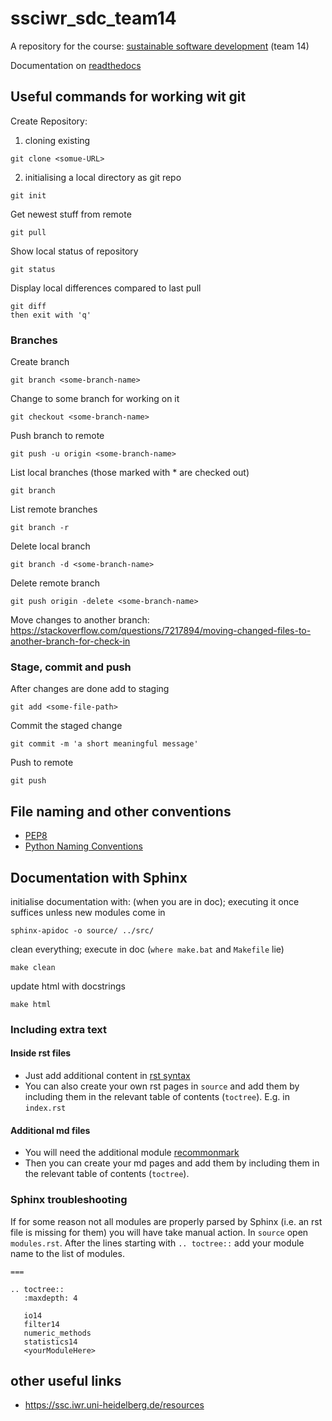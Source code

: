 # ssciwr_sdc_team14
A repository for the course: [sustainable software development](https://github.com/ssciwr/sustainable_development_course) (team 14)

Documentation on [readthedocs](https://ssciwr-sdc-team14.readthedocs.io/)

## Useful commands for working wit git
Create Repository:
1. cloning existing
```
git clone <somue-URL>
```
2. initialising a local directory as git repo
```
git init
```

Get newest stuff from remote
```
git pull
```

Show local status of repository
```
git status
```

Display local differences compared to last pull
```
git diff
then exit with 'q'
```

### Branches
Create branch
```
git branch <some-branch-name>
```

Change to some branch for working on it
```
git checkout <some-branch-name>
```

Push branch to remote
```
git push -u origin <some-branch-name>
```

List local branches (those marked with * are checked out)
```
git branch
```

List remote branches
```
git branch -r
```

Delete local branch
```
git branch -d <some-branch-name>
```

Delete remote branch
```
git push origin -delete <some-branch-name>
```

Move changes to another branch: https://stackoverflow.com/questions/7217894/moving-changed-files-to-another-branch-for-check-in

### Stage, commit and push
After changes are done add to staging
```
git add <some-file-path>
```

Commit the staged change
```
git commit -m 'a short meaningful message'
```

Push to remote
```
git push
```

## File naming and other conventions
* [PEP8](https://www.python.org/dev/peps/pep-0008)
* [Python Naming Conventions](https://visualgit.readthedocs.io/en/latest/pages/naming_convention.html)

## Documentation with Sphinx

initialise documentation with: (when you are in doc); executing it once suffices unless new modules come in
```
sphinx-apidoc -o source/ ../src/
```

clean everything; execute in doc (`where make.bat` and `Makefile` lie)
```
make clean
```

update html with docstrings
```
make html
```

### Including extra text

#### Inside rst files
* Just add additional content in [rst syntax](https://www.sphinx-doc.org/en/master/usage/restructuredtext/basics.html#rst-primer)
* You can also create your own rst pages in `source` and add them by including them in the relevant table of contents (`toctree`). E.g. in `index.rst`

#### Additional md files
* You will need the additional module [recommonmark](https://www.sphinx-doc.org/en/master/usage/markdown.html)
* Then you can create your md pages and add them by including them in the relevant table of contents (`toctree`).

### Sphinx troubleshooting

If for some reason not all modules are properly parsed by Sphinx (i.e. an rst file is missing for them) you will have take manual action.
In `source` open `modules.rst`. After the lines starting with `.. toctree::` add your module name to the list of modules.

```src
===

.. toctree::
   :maxdepth: 4

   io14
   filter14
   numeric_methods
   statistics14
   <yourModuleHere>

```

## other useful links

* https://ssc.iwr.uni-heidelberg.de/resources
